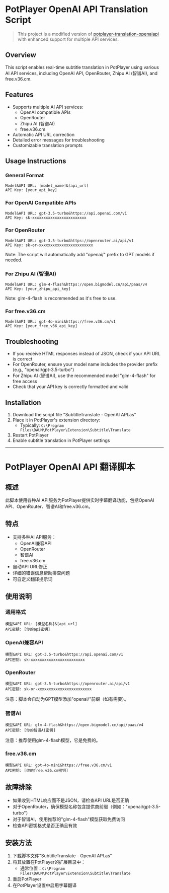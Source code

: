 # PotPlayer OpenAI API Translation Script

> This project is a modified version of [potplayer-translation-openaiapi](https://github.com/Fung-2025/potplayer-translation-openaiapi) with enhanced support for multiple API services.

## Overview
This script enables real-time subtitle translation in PotPlayer using various AI API services, including OpenAI API, OpenRouter, Zhipu AI (智谱AI), and free.v36.cm.

## Features
- Supports multiple AI API services:
  - OpenAI compatible APIs
  - OpenRouter
  - Zhipu AI (智谱AI)
  - free.v36.cm
- Automatic API URL correction
- Detailed error messages for troubleshooting
- Customizable translation prompts

## Usage Instructions

### General Format
```
Model&API URL: [model_name]&[api_url]
API Key: [your_api_key]
```

### For OpenAI Compatible APIs
```
Model&API URL: gpt-3.5-turbo&https://api.openai.com/v1
API Key: sk-xxxxxxxxxxxxxxxxxxxxxxxx
```

### For OpenRouter
```
Model&API URL: gpt-3.5-turbo&https://openrouter.ai/api/v1
API Key: sk-or-xxxxxxxxxxxxxxxxxxxxxxxx
```
Note: The script will automatically add "openai/" prefix to GPT models if needed.

### For Zhipu AI (智谱AI)
```
Model&API URL: glm-4-flash&https://open.bigmodel.cn/api/paas/v4
API Key: [your_zhipu_api_key]
```
Note: glm-4-flash is recommended as it's free to use.

### For free.v36.cm
```
Model&API URL: gpt-4o-mini&https://free.v36.cm/v1
API Key: [your_free_v36_api_key]
```

## Troubleshooting
- If you receive HTML responses instead of JSON, check if your API URL is correct
- For OpenRouter, ensure your model name includes the provider prefix (e.g., "openai/gpt-3.5-turbo")
- For Zhipu AI (智谱AI), use the recommended model "glm-4-flash" for free access
- Check that your API key is correctly formatted and valid

## Installation
1. Download the script file "SubtitleTranslate - OpenAI API.as"
2. Place it in PotPlayer's extension directory:
   - Typically: `C:\Program Files\DAUM\PotPlayer\Extension\Subtitle\Translate`
3. Restart PotPlayer
4. Enable subtitle translation in PotPlayer settings

---

# PotPlayer OpenAI API 翻译脚本

## 概述
此脚本使用各种AI API服务为PotPlayer提供实时字幕翻译功能，包括OpenAI API、OpenRouter、智谱AI和free.v36.cm。

## 特点
- 支持多种AI API服务：
  - OpenAI兼容API
  - OpenRouter
  - 智谱AI
  - free.v36.cm
- 自动API URL修正
- 详细的错误信息帮助排查问题
- 可自定义翻译提示词

## 使用说明

### 通用格式
```
模型&API URL: [模型名称]&[api_url]
API密钥: [你的api密钥]
```

### OpenAI兼容API
```
模型&API URL: gpt-3.5-turbo&https://api.openai.com/v1
API密钥: sk-xxxxxxxxxxxxxxxxxxxxxxxx
```

### OpenRouter
```
模型&API URL: gpt-3.5-turbo&https://openrouter.ai/api/v1
API密钥: sk-or-xxxxxxxxxxxxxxxxxxxxxxxx
```
注意：脚本会自动为GPT模型添加"openai/"前缀（如有需要）。

### 智谱AI
```
模型&API URL: glm-4-flash&https://open.bigmodel.cn/api/paas/v4
API密钥: [你的智谱AI密钥]
```
注意：推荐使用glm-4-flash模型，它是免费的。

### free.v36.cm
```
模型&API URL: gpt-4o-mini&https://free.v36.cm/v1
API密钥: [你的free.v36.cm密钥]
```

## 故障排除
- 如果收到HTML响应而不是JSON，请检查API URL是否正确
- 对于OpenRouter，确保模型名称包含提供商前缀（例如："openai/gpt-3.5-turbo"）
- 对于智谱AI，使用推荐的"glm-4-flash"模型获取免费访问
- 检查API密钥格式是否正确且有效

## 安装方法
1. 下载脚本文件"SubtitleTranslate - OpenAI API.as"
2. 将其放置在PotPlayer的扩展目录中：
   - 通常位置：`C:\Program Files\DAUM\PotPlayer\Extension\Subtitle\Translate`
3. 重启PotPlayer
4. 在PotPlayer设置中启用字幕翻译
